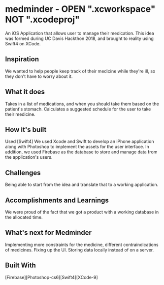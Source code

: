 # medminder - OPEN ".xcworkspace" NOT ".xcodeproj"
An iOS Application that allows user to manage their medication. This idea was formed during UC Davis Hackthon 2018, and brought to reality using Swift4 on XCode.

## Inspiration
We wanted to help people keep track of their medicine while they're ill, so they don't have to worry about it.

## What it does
Takes in a list of medications, and when you should take them based on the patient's stomach. Calculates a suggested schedule for the user to take their medicine.

## How it's built
Used [Swift4]
We used Xcode and Swift to develop an iPhone application along with Photoshop to implement the assets for the user interface. In addition, we used Firebase as the database to store and manage data from the application's users.


## Challenges
Being able to start from the idea and translate that to a working application.

## Accomplishments and Learnings
We were proud of the fact that we got a product with a working database in the allocated time.

## What's next for Medminder
Implementing more constraints for the medicine, different contraindications of medicines. Fixing up the UI. Storing data locally instead of on a server. 

## Built With
[Firebase][Photoshop-cs6][Swift4][XCode-9]
